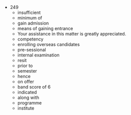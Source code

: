  - 249
    - insufficient
    - minimum of
    - gain admission
    - means of gaining entrance
    - Your assistance in this matter is greatly appreciated.
    - competency
    - enrolling overseas candidates
    - pre-sessional
    - internal examination
    - resit
    - prior to
    - semester
    - hence
    - on offer
    - band score of 6
    - indicated
    - along with 
    - programme
    - institute